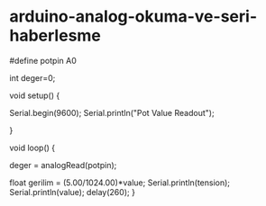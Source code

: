 # arduino-analog-okuma-ve-seri-haberlesme

#define potpin A0

int deger=0;

void setup() {
 
 Serial.begin(9600);
 Serial.println("Pot Value Readout");

}

void loop() {
 
 deger = analogRead(potpin);
  
 float gerilim = (5.00/1024.00)*value;
 Serial.println(tension);
 Serial.println(value);
 delay(260);
}
